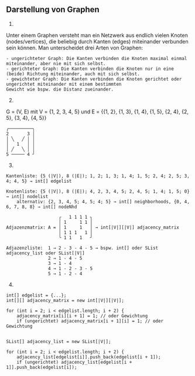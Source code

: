 Darstellung von Graphen
---

1. 
Unter einem Graphen versteht man ein Netzwerk aus endlich vielen Knoten (nodes/vertices), die beliebig durch Kanten
(edges) miteinander verbunden sein können. Man unterscheidet drei Arten von Graphen:

    - ungerichteter Graph: Die Kanten verbinden die Knoten maximal einmal miteinander, aber nie mit sich selbst.
    - gerichteter Graph: Die Kanten verbinden die Knoten nur in eine (beide) Richtung miteinander, auch mit sich selbst.
    - gewichteter Graph: Die Kanten verbinden die Knoten gerichtet oder ungerichtet miteinander mit einem bestimmten
    Gewicht wie bspw. die Distanz zueinander.

2.
G = (V, E) mit V = {1, 2, 3, 4, 5} und E = {{1, 2}, {1, 3}, {1, 4}, {1, 5}, {2, 4}, {2, 5}, {3, 4}, {4, 5}}

    ╭─────────╮
    2       3 │
    │ ╲   ╱ │ │
    │   1   │ │
    │ ╱   ╲ │ │
    5 ───── 4 ╯

3.


    Kantenliste: {5 (|V|), 8 (|E|); 1, 2; 1, 3; 1, 4; 1, 5; 2, 4; 2, 5; 3, 4; 4, 5} → int[] edgelist

    Knotenliste: {5 (|V|), 8 (|E|); 4, 2, 3, 4, 5; 2, 4, 5; 1, 4; 1, 5; 0} → int[] nodelist
        alternativ: {2, 3, 4, 5; 4, 5; 4; 5} → int[] neighborhoods, {0, 4, 6, 7, 8, 8} → int[] nodeNhd

                        ╭   1 1 1 1 ╮
                        │ 1     1 1 │
    Adjazenzmatrix: A = │ 1     1   │ → int[|V|][|V|] adjacency_matrix
                        │ 1 1 1   1 │
                        ╰ 1 1   1   ╯

    Adjazenzliste:  1 → 2 - 3 - 4 - 5 → bspw. int[] oder SList adjacency_list oder SList[|V|]
                    2 → 1 - 4 - 5
                    3 → 1 - 4
                    4 → 1 - 2 - 3 - 5
                    5 → 1 - 2 - 4

4.


    int[] edgelist = {...};
    int[][] adjacency_matrix = new int[|V|][|V|];

    for (int i = 2; i < edgelist.length; i + 2) {
        adjacency_matrix[i][i + 1] = 1; // oder Gewichtung
        if (ungerichtet) adjacency_matrix[i + 1][i] = 1; // oder Gewichtung


    SList[] adjacency_list = new SList[|V|];
    
    for (int i = 2; i < edgelist.length; i + 2) {
        adjacency_list[edgelist[i]].push_back(edgelist[i + 1]);
        if (ungerichtet) adjacency_list[edgelist[i + 1]].push_back(edgelist[i]);

